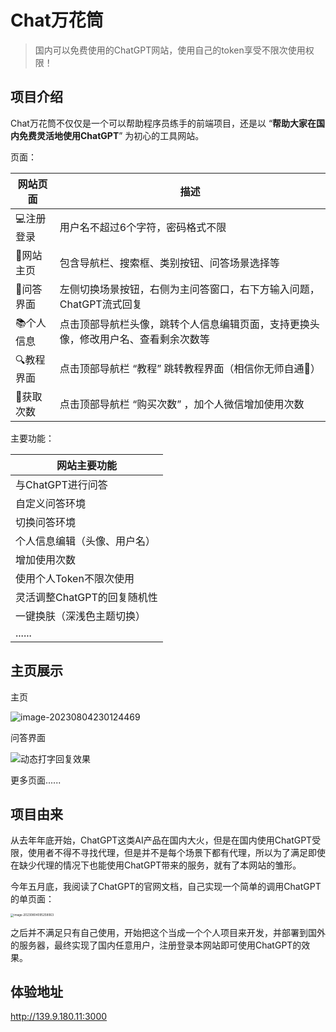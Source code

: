 # Chat万花筒

> 国内可以免费使用的ChatGPT网站，使用自己的token享受不限次使用权限！

## 项目介绍

Chat万花筒不仅仅是一个可以帮助程序员练手的前端项目，还是以 “**帮助大家在国内免费灵活地使用ChatGPT**”  为初心的工具网站。

页面：

| 网站页面  | 描述                                                         |
| --------- | ------------------------------------------------------------ |
| 💻注册登录 | 用户名不超过6个字符，密码格式不限                            |
| 🏡网站主页 | 包含导航栏、搜索框、类别按钮、问答场景选择等                 |
| 💬问答界面 | 左侧切换场景按钮，右侧为主问答窗口，右下方输入问题，ChatGPT流式回复 |
| 📚个人信息 | 点击顶部导航栏头像，跳转个人信息编辑页面，支持更换头像，修改用户名、查看剩余次数等 |
| 🔍教程界面 | 点击顶部导航栏 “教程” 跳转教程界面（相信你无师自通🤭）        |
| 🧲获取次数 | 点击顶部导航栏 “购买次数” ，加个人微信增加使用次数           |

主要功能：

| 网站主要功能                 |
| ---------------------------- |
| 与ChatGPT进行问答            |
| 自定义问答环境               |
| 切换问答环境                 |
| 个人信息编辑（头像、用户名） |
| 增加使用次数                 |
| 使用个人Token不限次使用      |
| 灵活调整ChatGPT的回复随机性  |
| 一键换肤（深浅色主题切换）   |
| ......                       |

## 主页展示

主页

![image-20230804230124469](http://panpan.dapanna.cn//image-20230804230124469.png)

问答界面

![动态打字回复效果](http://panpan.dapanna.cn//image-20230804230105774.png)

更多页面......

## 项目由来

从去年年底开始，ChatGPT这类AI产品在国内大火，但是在国内使用ChatGPT受限，使用者不得不寻找代理，但是并不是每个场景下都有代理，所以为了满足即使在缺少代理的情况下也能使用ChatGPT带来的服务，就有了本网站的雏形。

今年五月底，我阅读了ChatGPT的官网文档，自己实现一个简单的调用ChatGPT的单页面：

<img src="https://files.mdnice.com/user/32447/61346641-1722-45d4-9dfc-1afe3c8845a8.png" alt="image-20230804095258063" style="zoom: 33%;" />

之后并不满足只有自己使用，开始把这个当成一个个人项目来开发，并部署到国外的服务器，最终实现了国内任意用户，注册登录本网站即可使用ChatGPT的效果。

## 体验地址

http://139.9.180.11:3000
